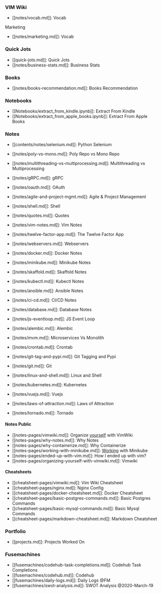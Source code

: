 ### VIM Wiki

* [[notes/vocab.md]]: Vocab

Marketing
* [[notes/marketing.md]]: Vocab


### Quick Jots
  * [[quick-jots.md]]: Quick Jots
  * [[notes/business-stats.md]]: Business Stats


### Books
  * [[notes/books-recommendation.md]]: Books Recommendation


### Notebooks
  * [[Notebooks/extract_from_kindle.ipynb]]: Extract From Kindle
  * [[Notebooks/extract_from_apple_books.ipynb]]: Extract From Apple Books


### Notes
  * [[contents/notes/selenium.md]]: Python Selenium
  * [[notes/poly-vs-mono.md]]: Poly Repo vs Mono Repo
  * [[notes/multithreading-vs-multiprocessing.md]]: Multithreading vs Multiprocessing

  * [[notes/gRPC.md]]: gRPC
  * [[notes/oauth.md]]: OAuth
  * [[notes/agile-and-project-mgmt.md]]: Agile & Project Management
  * [[notes/shell.md]]: Shell
  * [[notes/quotes.md]]: Quotes
  * [[notes/vim-notes.md]]: Vim Notes
  * [[notes/twelve-factor-app.md]]: The Twelve Factor App
  * [[notes/webservers.md]]: Webservers
  * [[notes/docker.md]]: Docker Notes
  * [[notes/minikube.md]]: Minikube Notes
  * [[notes/skaffold.md]]: Skaffold Notes
  * [[notes/kubectl.md]]: Kubectl Notes
  * [[notes/ansible.md]]: Ansible Notes
  * [[notes/ci-cd.md]]: CI/CD Notes
  * [[notes/database.md]]: Database Notes

  * [[notes/js-eventloop.md]]: JS Event Loop

  * [[notes/alembic.md]]: Alembic
  * [[notes/mvm.md]]: Microservices Vs Monolith
  * [[notes/crontab.md]]: Crontab
  * [[notes/git-tag-and-pypi.md]]: Git Tagging and Pypi
  * [[notes/git.md]]: Git
  * [[notes/linux-and-shell.md]]: Linux and Shell

  * [[notes/kubernetes.md]]: Kubernetes
  * [[notes/vuejs.md]]: Vuejs
  * [[notes/laws-of-attraction.md]]: Laws of Attraction
  * [[notes/tornado.md]]: Tornado


#### Notes Public
  * [[notes-pages/vimwiki.md]]: Organize [yourself](yourself) with VimWiki
  * [[notes-pages/why-notes.md]]: Why Notes
  * [[notes-pages/why-containerize.md]]: Why Containerize
  * [[notes-pages/working-with-minikube.md]]: [Working](Working) with Minikube
  * [[notes-pages/ended-up-with-vim.md]]: How I ended up with vim?
  * [[notes-pages/organizing-yourself-with-vimwiki.md]]: Vimwiki


#### Cheatsheets
  * [[cheatsheet-pages/vimwiki.md]]: Vim Wiki Cheatsheet
  * [[cheatsheet-pages/nginx.md]]: Nginx Config
  * [[cheatsheet-pages/docker-cheatsheet.md]]: Docker Cheatsheet
  * [[cheatsheet-pages/basic-postgres-commands.md]]: Basic Postgres Commands
  * [[cheatsheet-pages/basic-mysql-commands.md]]: Basic Mysql Commands
  * [[cheatsheet-pages/markdown-cheatsheet.md]]: Markdown Cheatsheet


### Portfolio
  * [[projects.md]]: Projects Worked On


### Fusemachines
  * [[fusemachines/codehub-task-completions.md]]: Codehub Task Completions
  * [[fusemachines/codehub.md]]: Codehub
  * [[fusemachines/daily-logs.md]]: Daily Logs @FM
  * [[fusemachines/swot-analysis.md]]: SWOT Analysis @2020-March-19
